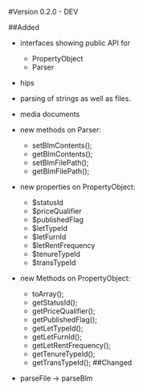 #Version 0.2.0 - DEV

##Added

* interfaces showing public API for
    * PropertyObject
    * Parser
* hips
* parsing of strings as well as files.
* media documents   
* new methods on Parser:
    * setBlmContents();
    * getBlmContents();
    * setBlmFilePath();
    * getBlmFilePath();
    
* new properties on PropertyObject:
    * $statusId
    * $priceQualifier
    * $publishedFlag
    * $letTypeId
    * $letFurnId
    * $letRentFrequency
    * $tenureTypeId
    * $transTypeId
* new Methods on PropertyObject:
    * toArray();
    * getStatusId();
    * getPriceQualifier();
    * getPublishedFlag();
    * getLetTypeId();
    * getLetFurnId();
    * getLetRentFrequency();
    * getTenureTypeId();
    * getTransTypeId();
##Changed
* parseFile -> parseBlm
